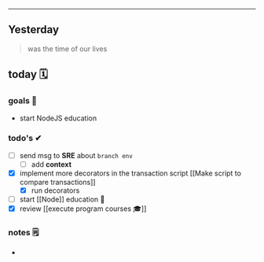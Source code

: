 
---

## Yesterday
> was the time of our lives

## today 🗓

### goals 🏴
- start NodeJS education

### todo's ✔
- [ ] send msg to **SRE** about `branch env`
	- [ ] add **context**
- [x] implement more decorators in the transaction script [[Make script to compare transactions]]
	- [x] run decorators
- [ ] start [[Node]] education 🎒
- [x] review [[execute program courses 🎓]]

### notes 🗒
- 